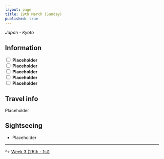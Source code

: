 ```yaml
---
layout: page
title: 19th March (Sunday)
published: true
---
```

_Japan - Kyoto_

## Information

<input class="box" type="checkbox" name="251" /><label type="text" class="strikethrough"> <b>Placeholder</b></label><br/>
<input class="box" type="checkbox" name="252" /><label type="text" class="strikethrough"> <b>Placeholder</b></label><br/>
<input class="box" type="checkbox" name="253" /><label type="text" class="strikethrough"> <b>Placeholder</b></label><br/>
<input class="box" type="checkbox" name="254" /><label type="text" class="strikethrough"> <b>Placeholder</b></label><br/>
<input class="box" type="checkbox" name="255" /><label type="text" class="strikethrough"> <b>Placeholder</b></label><br/>

## Travel info

Placeholder

## Sightseeing

- Placeholder

<hr>

↪ [Week 3 (26th - 1st)](/days/week3/26mar)
